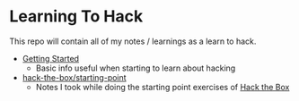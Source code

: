 # Learning To Hack

This repo will contain all of my notes / learnings as a learn to hack.

* [Getting Started](./GETTING-STARTED.md)
  * Basic info useful when starting to learn about hacking
* [hack-the-box/starting-point](./hack-the-box/starting-point/)
  * Notes I took while doing the starting point exercises of [Hack the Box](https://app.hackthebox.com/)